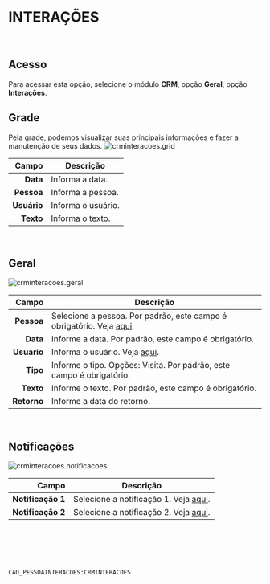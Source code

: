 # INTERAÇÕES
<br>

## Acesso
Para acessar esta opção, selecione o módulo **CRM**, opção **Geral**, opção **Interações**.
<br>

## Grade
Pela grade, podemos visualizar suas principais informações e fazer a manutenção de seus dados.
![crminteracoes.grid](https://raw.githubusercontent.com/netforcews/docs-siscom/master/crm/imagens/crminteracoes.grid.png)

Campo | Descrição
--:|---
**Data** | Informa a data.
**Pessoa** | Informa a pessoa.
**Usuário** | Informa o usuário.
**Texto** | Informa o texto.
<br>

## Geral
![crminteracoes.geral](https://raw.githubusercontent.com/netforcews/docs-siscom/master/crm/imagens/crminteracoes.geral.png)

Campo | Descrição
--:|---
**Pessoa** | Selecione a pessoa. Por padrão, este campo é obrigatório. Veja [aqui](/cadastros/pessoa.md).
**Data** | Informe a data. Por padrão, este campo é obrigatório.
**Usuário** | Informa o usuário. Veja [aqui](/desenvolvimento/usuario.md).
**Tipo** | Informe o tipo. Opções: Visita. Por padrão, este campo é obrigatório.
**Texto** | Informe o texto. Por padrão, este campo é obrigatório.
**Retorno** | Informe a data do retorno.
<br>

## Notificações
![crminteracoes.notificacoes](https://raw.githubusercontent.com/netforcews/docs-siscom/master/crm/imagens/crminteracoes.notificacoes.png)

Campo | Descrição
--:|---
**Notificação 1** | Selecione a notificação 1. Veja [aqui](/desenvolvimento/usuario.md).
**Notificação 2** | Selecione a notificação 2. Veja [aqui](/desenvolvimento/usuario.md).
<br>
<br>
<br>
<br>

```CAD_PESSOAINTERACOES:CRMINTERACOES```
